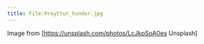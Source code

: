 ```yaml
---
title: File:Þreyttur_hundur.jpg
---
```


Image from [https://unsplash.com/photos/LcJkpSoA0es Unsplash]